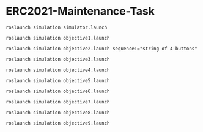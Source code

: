# ERC2021-Maintenance-Task

```
roslaunch simulation simulator.launch
```
```
roslaunch simulation objective1.launch
```
```
roslaunch simulation objective2.launch sequence:="string of 4 buttons"
```
```
roslaunch simulation objective3.launch
```
```
roslaunch simulation objective4.launch
```
```
roslaunch simulation objective5.launch
```
```
roslaunch simulation objective6.launch
```
```
roslaunch simulation objective7.launch
```
```
roslaunch simulation objective8.launch
```
```
roslaunch simulation objective9.launch
```


